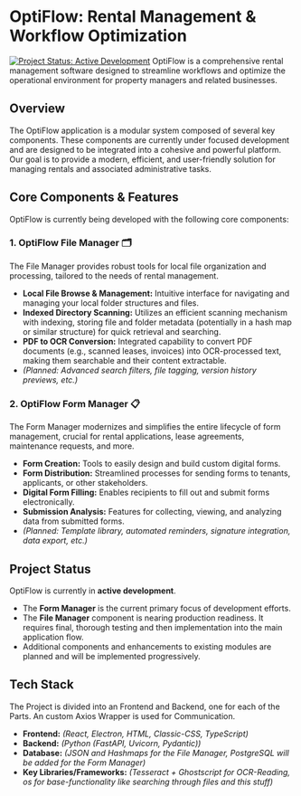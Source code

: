 # OptiFlow: Rental Management & Workflow Optimization

[![Project Status: Active Development](https://img.shields.io/badge/status-active%20development-green.svg)](https://shields.io/)
OptiFlow is a comprehensive rental management software designed to streamline workflows and optimize the operational environment for property managers and related businesses.

## Overview

The OptiFlow application is a modular system composed of several key components. These components are currently under focused development and are designed to be integrated into a cohesive and powerful platform. Our goal is to provide a modern, efficient, and user-friendly solution for managing rentals and associated administrative tasks.

## Core Components & Features

OptiFlow is currently being developed with the following core components:

### 1. OptiFlow File Manager 🗂️
The File Manager provides robust tools for local file organization and processing, tailored to the needs of rental management.
* **Local File Browse & Management:** Intuitive interface for navigating and managing your local folder structures and files.
* **Indexed Directory Scanning:** Utilizes an efficient scanning mechanism with indexing, storing file and folder metadata (potentially in a hash map or similar structure) for quick retrieval and searching.
* **PDF to OCR Conversion:** Integrated capability to convert PDF documents (e.g., scanned leases, invoices) into OCR-processed text, making them searchable and their content extractable.
* *(Planned: Advanced search filters, file tagging, version history previews, etc.)*

### 2. OptiFlow Form Manager 📋
The Form Manager modernizes and simplifies the entire lifecycle of form management, crucial for rental applications, lease agreements, maintenance requests, and more.
* **Form Creation:** Tools to easily design and build custom digital forms.
* **Form Distribution:** Streamlined processes for sending forms to tenants, applicants, or other stakeholders.
* **Digital Form Filling:** Enables recipients to fill out and submit forms electronically.
* **Submission Analysis:** Features for collecting, viewing, and analyzing data from submitted forms.
* *(Planned: Template library, automated reminders, signature integration, data export, etc.)*

## Project Status

OptiFlow is currently in **active development**.
* The **Form Manager** is the current primary focus of development efforts.
* The **File Manager** component is nearing production readiness. It requires final, thorough testing and then implementation into the main application flow.
* Additional components and enhancements to existing modules are planned and will be implemented progressively.

## Tech Stack

The Project is divided into an Frontend and Backend, one for each of the Parts. An custom Axios Wrapper is used for Communication.
* **Frontend:** *(React, Electron, HTML, Classic-CSS, TypeScript)*
* **Backend:** *(Python (FastAPI, Uvicorn, Pydantic))*
* **Database:** *(JSON and Hashmaps for the File Manager, PostgreSQL will be added for the Form Manager)*
* **Key Libraries/Frameworks:** *(Tesseract + Ghostscript for OCR-Reading, os for base-functionality like searching through files and this stuff)*
